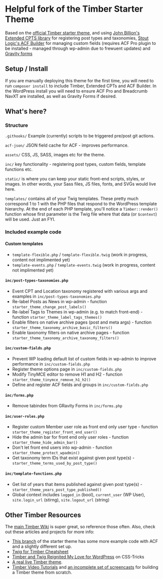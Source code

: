 
# Helpful fork of the Timber Starter Theme

Based on the [official Timber starter theme](https://github.com/laras126/timber-starter-theme), and using [John Billion's Extended CPTS library](https://github.com/johnbillion/extended-cpts) for registering post types and taxonomies, [Stout Logic's ACF Builder](https://github.com/StoutLogic/acf-builder) for managing custom fields (requires ACF Pro plugin to be installed - managed through wp-admin due to frewuent updates) and [Gravity forms](https://www.gravityforms.com/)

## Setup / Install

If you are manually deploying this theme for the first time, you will need to run `composer install` to include Timber, Extended CPTs and ACF Builder. In the WordPress install you will need to ensure ACF Pro and Breadcrumb NavXT are installed, as well as Gravity Forms if desired.

## What's here?

### Structure

`.githooks/` Example (currently) scripts to be triggered pre/post git actions.

`acf-json/` JSON field cache for ACF - improves performance.

`assets/` CSS, JS, SASS, images etc for the theme.

`inc/` key functionality - registering post types, custom fields, template functions etc.

`static/` is where you can keep your static front-end scripts, styles, or images. In other words, your Sass files, JS files, fonts, and SVGs would live here.

`templates/` contains all of your Twig templates. These pretty much correspond 1 to 1 with the PHP files that respond to the WordPress template hierarchy. At the end of each PHP template, you'll notice a `Timber::render()` function whose first parameter is the Twig file where that data (or `$context`) will be used. Just an FYI.

### Included example code

#### Custom templates
* `template-flexible.php` / `template-flexible.twig` (work in progress, content not implimented yet)
* `template-events.php` / `template-events.twig` (work in progress, content not implimented yet)

#### `inc/post-types-taxonomies.php`
* Event CPT and Location taxonomy registered with various args and examples in `inc/post-types-taxonomies.php`
* Re-label Posts as News in wp-admin - function `starter_theme_change_post_labels()`
* Re-label Tags to Themes in wp-admin (e.g. to match front-end) - function `starter_theme_label_tags_themes()`
* Enable filters on native archive pages (post and meta args) - function `starter_theme_taxonomy_archive_basic_filters()`
* Enable taxonomy filters on native archive pages - function `starter_theme_taxonomy_archive_taxonomy_filters()`

#### `inc/custom-fields.php`
* Prevent WP loading default list of custom fields in wp-admin to improve performance in `inc/custom-fields.php`
* Register theme options page in `inc/custom-fields.php`
* Modify TinyMCE editor to remove H1 and H2 - function `starter_theme_tinymce_remove_h1_h2()`
* Define and register ACF fields and groups in `inc/custom-fields.php`

#### `inc/forms.php`
* Remove tabindex from GRavity Forms in `inc/forms.php`

#### `inc/user-roles.php`
* Register custom Member user role as front end only user type - function `starter_theme_register_front_end_user()`
* Hide the admin bar for front end only user roles - function `starter_theme_hide_admin_bar()`
* Don't let front end users into wp-admin - function `starter_theme_protect_wpadmin()`
* Get taxonomy term IDs that exist against given post type(s) - `starter_theme_terms_used_by_post_type()`

#### `inc/template-functions.php`
* Get list of years that items published against given post type(s) - `starter_theme_years_post_type_published()`
* Global context includes `logged_in` (bool), `current_user` (WP User), `site.login_url` (stirng), `site.logout_url` (string)


## Other Timber Resources

The [main Timber Wiki](https://github.com/jarednova/timber/wiki) is super great, so reference those often. Also, check out these articles and projects for more info:

* [This branch](https://github.com/laras126/timber-starter-theme/tree/tackle-box) of the starter theme has some more example code with ACF and a slightly different set up.
* [Twig for Timber Cheatsheet](http://notlaura.com/the-twig-for-timber-cheatsheet/)
* [Timber and Twig Reignited My Love for WordPress](https://css-tricks.com/timber-and-twig-reignited-my-love-for-wordpress/) on CSS-Tricks
* [A real live Timber theme](https://github.com/laras126/yuling-theme).
* [Timber Video Tutorials](http://timber.github.io/timber/#video-tutorials) and [an incomplete set of screencasts](https://www.youtube.com/playlist?list=PLuIlodXmVQ6pkqWyR6mtQ5gQZ6BrnuFx-) for building a Timber theme from scratch.


